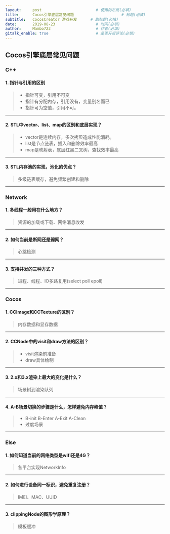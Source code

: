 ```yaml
---
layout:     post                        # 使用的布局(必填)
title:      Cocos引擎底层常见问题                     # 标题(必填)
subtitle:   CocosCreator 游戏开发      # 副标题(必填)
date:       2019-08-23                  # 时间(必填)
author:     Mambo723                    # 作者(必填)
gitalk_enable: true                     # 是否开启评论(必填)
---
```

## Cocos引擎底层常见问题
### C++
#### 1. 指针与引用的区别
> * 指针可变，引用不可变
> * 指针有分配内存，引用没有，变量别名而已
> * 指针可为空值，引用不可。

---

#### 2. STL中vector、list、map的区别和底层实现？
> - vector是连续内存，多次拷贝造成性能消耗。
> - list是节点链表，插入和删除效率最高
> - map是映射表，底层红黑二叉树，查找效率最高

---

#### 3. STL内存池的实现，池化的优点？
> 多级链表缓存，避免频繁创建和删除

---

### Network
#### 1. 多线程一般用在什么地方？
> 资源的加载或下载、网络消息收发

---

#### 2. 如何当前是断网还是弱网？
> 心跳检测

---

#### 3. 支持并发的三种方式？
> 进程、线程、IO多路复用(select poll  epoll)

---

### Cocos
#### 1. CCImage和CCTexture的区别？
> 内存数据和显存数据

---

#### 2. CCNode中的visit和draw方法的区别？
> - visit渲染前准备
> - draw具体绘制

---

#### 3. 2.x和3.x渲染上最大的变化是什么？
> 场景树到渲染队列

---

#### 4. A-B场景切换的步骤是什么，怎样避免内存峰值？
> - B-init   B-Enter  A-Exit  A-Clean
> - 过度场景

---

### Else
#### 1. 如何知道当前的网络类型是wifi还是4G？
> 各平台实现NetworkInfo

---

#### 2. 如何进行设备同一标识，避免重复注册？
> IMEI、MAC、UUID

---

#### 3. clippingNode的图形学原理？
> 模板缓冲
